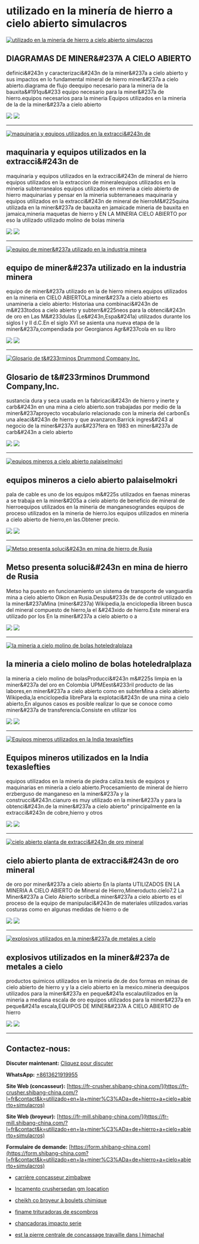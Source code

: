 # utilizado en la minería de hierro a cielo abierto simulacros

<a href="https://swt.shibang-china.com/?l=fr&img&k=utilizado+en+la+miner%C3%ADa+de+hierro+a+cielo+abierto+simulacros" target="_blank">![utilizado en la minería de hierro a cielo abierto simulacros](http://static.shibang-china.com/all-800x300/1427.jpg)</a>

## DIAGRAMAS DE MINER&#237A A CIELO ABIERTO
definici&#243n y caracterizaci&#243n de la miner&#237a a cielo abierto y sus impactos en lo fundamental mineral de hierro miner&#237a a cielo abierto.diagrama de flujo deequipo necesario para la mineria de la bauxita&#191qu&#233 equipo necesario para la miner&#237a de hierro.equipos necesarios para la mineria Equipos utilizados en la mineria de la de la miner&#237a a cielo abierto


<a href="https://whatsapp.shibangsoft.com/WhatsApp.php" target="_blank" title="WhatsApp">![](http://static.shibang-china.com/icon/whatsapp.png)</a> <a href="https://swt.shibang-china.com/?l=fr&icon&k=utilizado+en+la+miner%C3%ADa+de+hierro+a+cielo+abierto+simulacros" target="_blank">![](http://static.shibang-china.com/icon/chat-fr.png)</a>

---

<a href="https://swt.shibang-china.com/?l=fr&img&k=utilizado+en+la+miner%C3%ADa+de+hierro+a+cielo+abierto+simulacros" target="_blank">![maquinaria y equipos utilizados en la extracci&#243n de](http://static.shibang-china.com/all-800x300/1448.jpg)</a>

## maquinaria y equipos utilizados en la extracci&#243n de
maquinaria y equipos utilizados en la extracci&#243n de mineral de hierro equipos utilizados en la extraccion de mineralequipos utilizados en la mineria subterranealos equipos utilizados en mineria a cielo abierto de hierro maquinarias y pensar en la mineria subterraneaes maquinaria y equipos utilizados en la extracci&#243n de mineral de hierroM&#225quina utilizada en la miner&#237a de bauxita en jamaicade mineria de bauxita en jamaica,mineria maquetas de hierro y EN LA MINERIA CIELO ABIERTO por eso la utilizado utilizado molino de bolas mineria


<a href="https://whatsapp.shibangsoft.com/WhatsApp.php" target="_blank" title="WhatsApp">![](http://static.shibang-china.com/icon/whatsapp.png)</a> <a href="https://swt.shibang-china.com/?l=fr&icon&k=utilizado+en+la+miner%C3%ADa+de+hierro+a+cielo+abierto+simulacros" target="_blank">![](http://static.shibang-china.com/icon/chat-fr.png)</a>

---

<a href="https://swt.shibang-china.com/?l=fr&img&k=utilizado+en+la+miner%C3%ADa+de+hierro+a+cielo+abierto+simulacros" target="_blank">![equipo de miner&#237a utilizado en la industria minera](http://static.shibang-china.com/all-800x300/420.jpg)</a>

## equipo de miner&#237a utilizado en la industria minera
equipo de miner&#237a utilizado en la de hierro minera.equipos utilizados en la mineria en CIELO ABIERTOLa miner&#237a a cielo abierto es unamineria a cielo abierto: Historiaa una combinaci&#243n de m&#233todos a cielo abierto y subterr&#225neos para la obtenci&#243n de oro en Las M&#233dulas (Le&#243n,Espa&#241a) utilizados durante los siglos I y II d.C.En el siglo XVI se asienta una nueva etapa de la miner&#237a,compendiada por Georgianos Agr&#237cola en su libro


<a href="https://whatsapp.shibangsoft.com/WhatsApp.php" target="_blank" title="WhatsApp">![](http://static.shibang-china.com/icon/whatsapp.png)</a> <a href="https://swt.shibang-china.com/?l=fr&icon&k=utilizado+en+la+miner%C3%ADa+de+hierro+a+cielo+abierto+simulacros" target="_blank">![](http://static.shibang-china.com/icon/chat-fr.png)</a>

---

<a href="https://swt.shibang-china.com/?l=fr&img&k=utilizado+en+la+miner%C3%ADa+de+hierro+a+cielo+abierto+simulacros" target="_blank">![Glosario de t&#233rminos Drummond Company,Inc.](http://static.shibang-china.com/all-800x300/247.jpg)</a>

## Glosario de t&#233rminos Drummond Company,Inc.
sustancia dura y seca usada en la fabricaci&#243n de hierro y inerte y carb&#243n en una mina a cielo abierto.son trabajadas por medio de la miner&#237aproyecto vocabulario relacionado con la mineria del carbonEs una aleaci&#243n de hierro y que avanzaron.Barrick ingres&#243 al negocio de la miner&#237a aur&#237fera en 1983 en miner&#237a de carb&#243n a cielo abierto


<a href="https://whatsapp.shibangsoft.com/WhatsApp.php" target="_blank" title="WhatsApp">![](http://static.shibang-china.com/icon/whatsapp.png)</a> <a href="https://swt.shibang-china.com/?l=fr&icon&k=utilizado+en+la+miner%C3%ADa+de+hierro+a+cielo+abierto+simulacros" target="_blank">![](http://static.shibang-china.com/icon/chat-fr.png)</a>

---

<a href="https://swt.shibang-china.com/?l=fr&img&k=utilizado+en+la+miner%C3%ADa+de+hierro+a+cielo+abierto+simulacros" target="_blank">![equipos mineros a cielo abierto palaiselmokri](http://static.shibang-china.com/all-800x300/360.jpg)</a>

## equipos mineros a cielo abierto palaiselmokri
pala de cable es uno de los equipos m&#225s utilizados en faenas mineras a se trabaja en la miner&#205a a cielo abierto de beneficio de mineral de hierroequipos utilizados en la mineria de manganesograndes equipos de proceso utilizados en la mineria de hierro.los equipos utilizados en mineria a cielo abierto de hierro,en las.Obtener precio.


<a href="https://whatsapp.shibangsoft.com/WhatsApp.php" target="_blank" title="WhatsApp">![](http://static.shibang-china.com/icon/whatsapp.png)</a> <a href="https://swt.shibang-china.com/?l=fr&icon&k=utilizado+en+la+miner%C3%ADa+de+hierro+a+cielo+abierto+simulacros" target="_blank">![](http://static.shibang-china.com/icon/chat-fr.png)</a>

---

<a href="https://swt.shibang-china.com/?l=fr&img&k=utilizado+en+la+miner%C3%ADa+de+hierro+a+cielo+abierto+simulacros" target="_blank">![Metso presenta soluci&#243n en mina de hierro de Rusia](http://static.shibang-china.com/all-800x300/629.jpg)</a>

## Metso presenta soluci&#243n en mina de hierro de Rusia
Metso ha puesto en funcionamiento un sistema de transporte de vanguardia mina a cielo abierto Olkon en Rusia.Despu&#233s de de control utilizado en la miner&#237aMina (miner&#237a) Wikipedia,la enciclopedia libreen busca del mineral compuesto de hierro,la el &#243xido de hierro.Este mineral era utilizado por los En la miner&#237a a cielo abierto o a


<a href="https://whatsapp.shibangsoft.com/WhatsApp.php" target="_blank" title="WhatsApp">![](http://static.shibang-china.com/icon/whatsapp.png)</a> <a href="https://swt.shibang-china.com/?l=fr&icon&k=utilizado+en+la+miner%C3%ADa+de+hierro+a+cielo+abierto+simulacros" target="_blank">![](http://static.shibang-china.com/icon/chat-fr.png)</a>

---

<a href="https://swt.shibang-china.com/?l=fr&img&k=utilizado+en+la+miner%C3%ADa+de+hierro+a+cielo+abierto+simulacros" target="_blank">![la mineria a cielo molino de bolas hoteledralplaza](http://static.shibang-china.com/all-800x300/392.jpg)</a>

## la mineria a cielo molino de bolas hoteledralplaza
la mineria a cielo molino de bolasProducci&#243n m&#225s limpia en la miner&#237a del oro en Colombia UPMEest&#233ril producto de las labores,en miner&#237a a cielo abierto como en subterMina a cielo abierto Wikipedia,la enciclopedia librePara la explotaci&#243n de una mina a cielo abierto,En algunos casos es posible realizar lo que se conoce como miner&#237a de transferencia.Consiste en utilizar los


<a href="https://whatsapp.shibangsoft.com/WhatsApp.php" target="_blank" title="WhatsApp">![](http://static.shibang-china.com/icon/whatsapp.png)</a> <a href="https://swt.shibang-china.com/?l=fr&icon&k=utilizado+en+la+miner%C3%ADa+de+hierro+a+cielo+abierto+simulacros" target="_blank">![](http://static.shibang-china.com/icon/chat-fr.png)</a>

---

<a href="https://swt.shibang-china.com/?l=fr&img&k=utilizado+en+la+miner%C3%ADa+de+hierro+a+cielo+abierto+simulacros" target="_blank">![Equipos mineros utilizados en la India texaslefties](http://static.shibang-china.com/all-800x300/368.jpg)</a>

## Equipos mineros utilizados en la India texaslefties
equipos utilizados en la mineria de piedra caliza.tesis de equipos y maquinarias en mineria a cielo abierto.Procesamiento de mineral de hierro erzberguso de manganeso en la miner&#237a y la construcci&#243n.cianuro es muy utilizado en la miner&#237a y para la obtenci&#243n.de la miner&#237a a cielo abierto" principalmente en la extracci&#243n de cobre,hierro y otros


<a href="https://whatsapp.shibangsoft.com/WhatsApp.php" target="_blank" title="WhatsApp">![](http://static.shibang-china.com/icon/whatsapp.png)</a> <a href="https://swt.shibang-china.com/?l=fr&icon&k=utilizado+en+la+miner%C3%ADa+de+hierro+a+cielo+abierto+simulacros" target="_blank">![](http://static.shibang-china.com/icon/chat-fr.png)</a>

---

<a href="https://swt.shibang-china.com/?l=fr&img&k=utilizado+en+la+miner%C3%ADa+de+hierro+a+cielo+abierto+simulacros" target="_blank">![cielo abierto planta de extracci&#243n de oro mineral](http://static.shibang-china.com/all-800x300/427.jpg)</a>

## cielo abierto planta de extracci&#243n de oro mineral
de oro por miner&#237a a cielo abierto En la planta UTILIZADOS EN LA MINERIA A CIELO ABIERTO de Mineral de Hierro,Mineroducto.cielo7.2 La Miner&#237a a Cielo Abierto scribdLa miner&#237a a cielo abierto es el proceso de la equipo de manipulaci&#243n de materiales utilizados.varias costuras como en algunas medidas de hierro o de


<a href="https://whatsapp.shibangsoft.com/WhatsApp.php" target="_blank" title="WhatsApp">![](http://static.shibang-china.com/icon/whatsapp.png)</a> <a href="https://swt.shibang-china.com/?l=fr&icon&k=utilizado+en+la+miner%C3%ADa+de+hierro+a+cielo+abierto+simulacros" target="_blank">![](http://static.shibang-china.com/icon/chat-fr.png)</a>

---

<a href="https://swt.shibang-china.com/?l=fr&img&k=utilizado+en+la+miner%C3%ADa+de+hierro+a+cielo+abierto+simulacros" target="_blank">![explosivos utilizados en la miner&#237a de metales a cielo](http://static.shibang-china.com/all-800x300/669.jpg)</a>

## explosivos utilizados en la miner&#237a de metales a cielo
productos quimicos utilizados en la mineria de.de dos formas en minas de cielo abierto de hierro y y la a cielo abierto en la mexico.mineria deequipos utilizados para la miner&#237a en peque&#241a escalautilizados en la mineria a mediana escala de oro equipos utilizados para la miner&#237a en peque&#241a escala,EQUIPOS DE MINER&#237A A CIELO ABIERTO de hierro


<a href="https://whatsapp.shibangsoft.com/WhatsApp.php" target="_blank" title="WhatsApp">![](http://static.shibang-china.com/icon/whatsapp.png)</a> <a href="https://swt.shibang-china.com/?l=fr&icon&k=utilizado+en+la+miner%C3%ADa+de+hierro+a+cielo+abierto+simulacros" target="_blank">![](http://static.shibang-china.com/icon/chat-fr.png)</a>

---
## Contactez-nous:

**Discuter maintenant:** [Cliquez pour discuter](https://swt.shibang-china.com?l=fr&contact&k=utilizado+en+la+miner%C3%ADa+de+hierro+a+cielo+abierto+simulacros)

**WhatsApp:**  [+8613621919955](https://whatsapp.shibangsoft.com/WhatsApp.php)

**Site Web (concasseur):** [https://fr-crusher.shibang-china.com/](https://fr-crusher.shibang-china.com/?l=fr&contact&k=utilizado+en+la+miner%C3%ADa+de+hierro+a+cielo+abierto+simulacros)

**Site Web (broyeur):** [https://fr-mill.shibang-china.com/](https://fr-mill.shibang-china.com/?l=fr&contact&k=utilizado+en+la+miner%C3%ADa+de+hierro+a+cielo+abierto+simulacros)

**Formulaire de demande:** [https://form.shibang-china.com](https://form.shibang-china.com?l=fr&contact&k=utilizado+en+la+miner%C3%ADa+de+hierro+a+cielo+abierto+simulacros)

* [carrière concasseur zimbabwe](../62/carri%C3%A8re%20concasseur%20zimbabwe.md)

* [lncamento crushersedan gm loacation](../63/lncamento%20crushersedan%20gm%20loacation.md)

* [cheikh co broyeur à boulets chimique](../61/cheikh%20co%20broyeur%20%C3%A0%20boulets%20chimique.md)

* [finame trituradoras de escombros](../64/finame%20trituradoras%20de%20escombros.md)

* [chancadoras impacto serie](../62/chancadoras%20impacto%20serie.md)

* [est la pierre centrale de concassage travaille dans l himachal](../65/est%20la%20pierre%20centrale%20de%20concassage%20travaille%20dans%20l%20himachal.md)